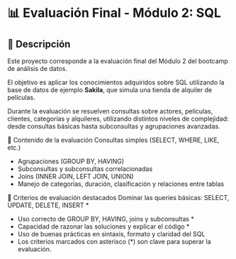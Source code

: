# 📊 Evaluación Final - Módulo 2: SQL

## 📝 Descripción

Este proyecto corresponde a la evaluación final del Módulo 2 del bootcamp de análisis de datos.  

El objetivo es aplicar los conocimientos adquiridos sobre SQL utilizando la base de datos de ejemplo **Sakila**, que simula una tienda de alquiler de películas.

Durante la evaluación se resuelven consultas sobre actores, películas, clientes, categorías y alquileres, utilizando distintos niveles de complejidad: desde consultas básicas hasta subconsultas y agrupaciones avanzadas.


🧠 Contenido de la evaluación
Consultas simples (SELECT, WHERE, LIKE, etc.)

- Agrupaciones (GROUP BY, HAVING)
- Subconsultas y subconsultas correlacionadas
- Joins (INNER JOIN, LEFT JOIN, UNION)
- Manejo de categorías, duración, clasificación y relaciones entre tablas

🧪 Criterios de evaluación destacados
Dominar las queries básicas: SELECT, UPDATE, DELETE, INSERT *

- Uso correcto de GROUP BY, HAVING, joins y subconsultas *
- Capacidad de razonar las soluciones y explicar el código *
- Uso de buenas prácticas en sintaxis, formato y claridad del SQL
- Los criterios marcados con asterisco (*) son clave para superar la evaluación.

